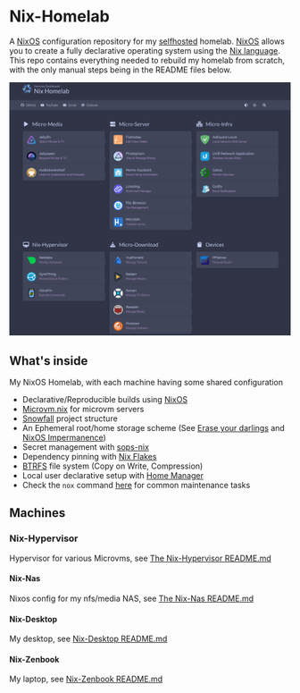 # Nix-Homelab

A [NixOS](https://nixos.org/) configuration repository for my [selfhosted](https://www.reddit.com/r/selfhosted/) homelab.
[NixOS](https://nixos.org/) allows you to create a fully declarative operating system using the [Nix language](https://nixos.wiki/wiki/Overview_of_the_Nix_Language).
This repo contains everything needed to rebuild my homelab from scratch, with the only manual steps being in the README files below.

![dashboard-png](https://github.com/THERAAB/nix-homelab/blob/main/assets/screenshots/dashboard.png?raw=true "PNG of Dashboard")

## What's inside

My NixOS Homelab, with each machine having some shared configuration

- Declarative/Reproducible builds using [NixOS](https://nixos.org/)
- [Microvm.nix](https://astro.github.io/microvm.nix/) for microvm servers
- [Snowfall](https://snowfall.org/guides/lib/quickstart/) project structure
- An Ephemeral root/home storage scheme (See [Erase your darlings](https://grahamc.com/blog/erase-your-darlings) and [NixOS Impermanence](https://github.com/nix-community/impermanence))
- Secret management with [sops-nix](https://github.com/Mic92/sops-nix/blob/master/README.md)
- Dependency pinning with [Nix Flakes](https://nixos.wiki/wiki/Flakes)
- [BTRFS](https://btrfs.wiki.kernel.org/index.php/Main_Page) file system (Copy on Write, Compression)
- Local user declarative setup with [Home Manager](https://github.com/nix-community/home-manager)
- Check the `nox` command [here](https://github.com/THERAAB/nix-homelab/blob/main/modules/nixos/utils/nox/default.nix) for common maintenance tasks

## Machines

### Nix-Hypervisor

Hypervisor for various Microvms, see [The Nix-Hypervisor README.md](https://github.com/THERAAB/nix-homelab/blob/main/systems/x86_64-linux/nix-hypervisor/README.md)

#### Nix-Nas

Nixos config for my nfs/media NAS, see [The Nix-Nas README.md](https://github.com/THERAAB/nix-homelab/blob/main/systems/x86_64-linux/nix-nas/README.md)

#### Nix-Desktop

My desktop, see [Nix-Desktop README.md](https://github.com/THERAAB/nix-homelab/blob/main/systems/x86_64-linux/nix-desktop/README.md)

#### Nix-Zenbook

My laptop, see [Nix-Zenbook README.md](https://github.com/THERAAB/nix-homelab/blob/main/systems/x86_64-linux/nix-zenbook/README.md)
